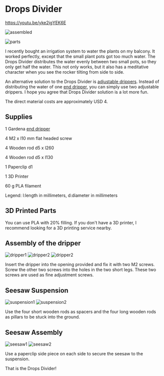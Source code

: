 # Drops Divider 

https://youtu.be/yke2jgYEK6E

![assembled](assembled.jpg)

![parts](parts.jpg)



I recently bought an irrigation system to water the plants on my balcony. It worked perfectly, except that the small plant pots got too much water. The Drops Divider distributes the water evenly between two small pots, so they only get half the water. This not only works, but it also has a meditative character when you see the rocker tilting from side to side.



An alternative solution to the Drops Divider is [adjustable drippers](https://www.gardena.com/de/produkte/bewasserung/micro-drip-system/regulierbarer-endtropfer/900914801/). Instead of distributing the water of one [end dripper](https://www.gardena.com/de/produkte/bewasserung/micro-drip-system/endtropfer-druckausgleichend/901161001/), you can simply use two adjustable drippers. I hope you agree that Drops Divider solution is a lot more fun.



The direct material costs are approximately USD 4.



## Supplies

1 Gardena [end dripper](https://www.gardena.com/de/produkte/bewasserung/micro-drip-system/endtropfer-druckausgleichend/901161001/)

4 M2 x l10 mm flat headed screw

4 Wooden rod d5 x l260

4 Wooden rod d5 x l130

1 Paperclip d1

1 3D Printer

60 g PLA filament



Legend: l:length in millimeters, d:diameter in millimeters

## 3D Printed Parts

You can use PLA with 20% filling. If you don't have a 3D printer, I recommend looking for a 3D printing service nearby.



## Assembly of the dripper

![dripper1](dripper1.jpg)
![dripper2](dripper2.jpg)
![dripper2](dripper3.jpg)

Insert the dripper into the opening provided and fix it with two M2 screws. Screw the other two screws into the holes in the two short legs. These two screws are used as fine adjustment screws.



## Seesaw Suspension

![suspension1](suspension1.jpg)
![suspension2](suspension2.jpg)

Use the four short wooden rods as spacers and the four long wooden rods as pillars to be stuck into the ground.



## Seesaw Assembly

![seesaw1](seesaw1.jpg)
![seesaw2](seesaw2.jpg)


Use a paperclip side piece on each side to secure the seesaw to the suspension.



That is the Drops Divider!









